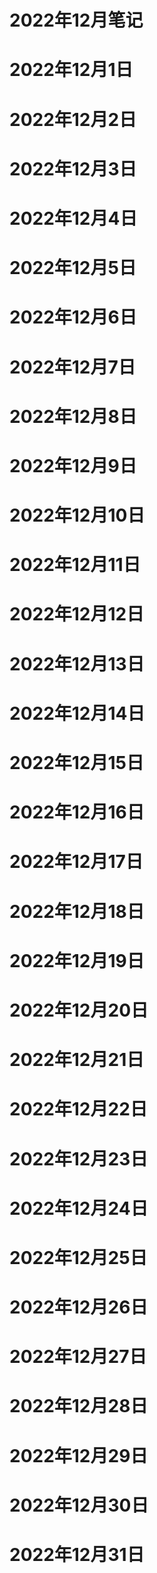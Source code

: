 # 2022年12月笔记


# 2022年12月1日

# 2022年12月2日

# 2022年12月3日

# 2022年12月4日

# 2022年12月5日

# 2022年12月6日

# 2022年12月7日

# 2022年12月8日

# 2022年12月9日

# 2022年12月10日

# 2022年12月11日

# 2022年12月12日

# 2022年12月13日

# 2022年12月14日

# 2022年12月15日

# 2022年12月16日

# 2022年12月17日

# 2022年12月18日

# 2022年12月19日

# 2022年12月20日

# 2022年12月21日

# 2022年12月22日

# 2022年12月23日

# 2022年12月24日

# 2022年12月25日

# 2022年12月26日

# 2022年12月27日

# 2022年12月28日

# 2022年12月29日

# 2022年12月30日

# 2022年12月31日

